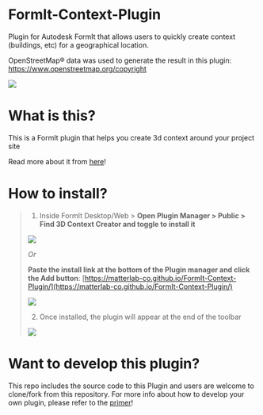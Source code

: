 # FormIt-Context-Plugin
Plugin for Autodesk FormIt that allows users to quickly create context (buildings, etc) for a geographical location.

OpenStreetMap® data was used to generate the result in this plugin: https://www.openstreetmap.org/copyright

![](https://github.com/matterlab-co/FormIt-Context-Plugin/blob/main/readme_cover.png)

# What is this?

This is a FormIt plugin that helps you create 3d context around your project site

Read more about it from [here](link)!

# How to install?
>
> 1. Inside FormIt Desktop/Web > **Open Plugin Manager > Public > Find 3D Context Creator and toggle to install it**
>
> ![](https://github.com/matterlab-co/FormIt-Context-Plugin/blob/main/readme_image1a.png)
>
> *Or*
>
> **Paste the install link at the bottom of the Plugin manager and click the Add button**: [https://matterlab-co.github.io/FormIt-Context-Plugin/](https://matterlab-co.github.io/FormIt-Context-Plugin/)
>
> ![](https://github.com/matterlab-co/FormIt-Context-Plugin/blob/main/readme_image1b.png)
>
> 2. Once installed, the plugin will appear at the end of the toolbar
>
> ![](https://github.com/matterlab-co/FormIt-Context-Plugin/blob/main/readme_image2.png)

# Want to develop this plugin?

This repo includes the source code to this Plugin and users are welcome to clone/fork from this repository. For more info about how to develop your own plugin, please refer to the [primer](link)!
